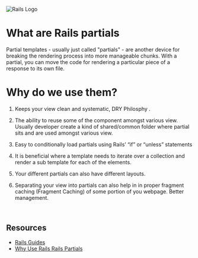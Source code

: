 ![Rails Logo](https://upload.wikimedia.org/wikipedia/commons/thumb/6/62/Ruby_On_Rails_Logo.svg/1200px-Ruby_On_Rails_Logo.svg.png)

# What are Rails partials
Partial templates - usually just called "partials" - are another device for breaking the rendering process into more manageable chunks. With a partial, you can move the code for rendering a particular piece of a response to its own file.

# Why do we use them?
1. Keeps your view clean and systematic, DRY Philosphy .

2. The ability to reuse some of the component amongst various view. Usually developer create a kind of shared/common folder where partial sits and are used amongst various view.

3. Easy to conditionally load partials using Rails’ “if” or “unless” statements

4. It is beneficial where a template needs to iterate over a collection and render a sub template for each of the elements.

5. Your different partials can also have different layouts.

6. Separating your view into partials can also help in in proper fragment caching (Fragment Caching) of some portion of you webpage. Better management.

<br>

## Resources

- [Rails Guides](https://guides.rubyonrails.org/layouts_and_rendering.html#using-partials)
- [Why Use Rails Rails Partials](https://stackoverflow.com/questions/17453972/what-is-the-use-of-partials-in-rails)
